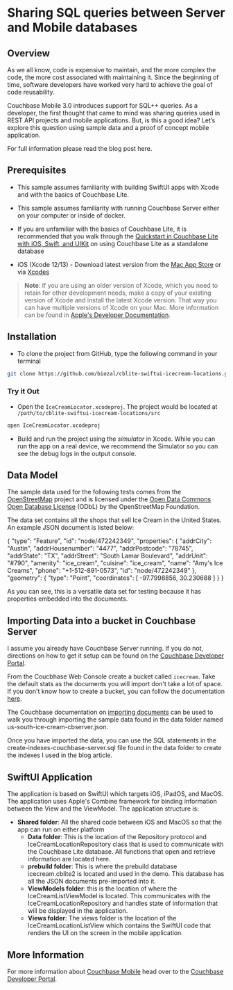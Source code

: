 # Sharing SQL queries between Server and Mobile databases 

## Overview 
As we all know, code is expensive to maintain, and the more complex the code, the more cost associated with maintaining it.  Since the beginning of time, software developers have worked very hard to achieve the goal of code reusability. 

Couchbase Mobile 3.0 introduces support for SQL++ queries. As a developer, the first thought that came to mind was sharing queries used in REST API projects and mobile applications. But, is this a good idea? Let’s explore this question using sample data and a proof of concept mobile application.

For full information please read the blog post here.

## Prerequisites

* This sample assumes familiarity with building SwiftUI apps with Xcode and with the basics of Couchbase Lite.

* This sample assumes familiarity with running Couchbase Server either on your computer or inside of docker.

* If you are unfamiliar with the basics of Couchbase Lite, it is recommended that you walk through the <a target="_blank" rel="noopener noreferrer" href="https://developer.couchbase.com/tutorial-quickstart-ios-uikit-basic">Quickstart in Couchbase Lite with iOS, Swift, and UIKit</a> on using Couchbase Lite as a standalone database

* iOS (Xcode 12/13) - Download latest version from the <a target="_blank" rel="noopener noreferrer" href="https://itunes.apple.com/us/app/xcode/id497799835?mt=12">Mac App Store</a> or via <a target="_blank" rel="noopener noreferrer" href="https://github.com/RobotsAndPencils/XcodesApp">Xcodes</a>
> **Note**: If you are using an older version of Xcode, which you need to retain for other development needs, make a copy of your existing version of Xcode and install the latest Xcode version.  That way you can have multiple versions of Xcode on your Mac.  More information can be found in [Apple's Developer Documentation](https://developer.apple.com/library/archive/technotes/tn2339/_index.html#//apple_ref/doc/uid/DTS40014588-CH1-I_HAVE_MULTIPLE_VERSIONS_OF_XCODE_INSTALLED_ON_MY_MACHINE__WHAT_VERSION_OF_XCODE_DO_THE_COMMAND_LINE_TOOLS_CURRENTLY_USE_).

## Installation


* To clone the project from GitHub, type the following command in your terminal

```bash
git clone https://github.com/biozal/cblite-swiftui-icecream-locations.git
```
### Try it Out

* Open the `IceCreamLocator.xcodeproj`. The project would be located at ` /path/to/cblite-swiftui-icecream-locations/src`

```bash
open IceCreamLocator.xcodeproj
```

* Build and run the project using the _simulator_ in Xcode. While you can run the app on a real device, we recommend the Simulator so you can see the debug logs in the output console.

## Data Model

The sample data used for the following tests comes from the [OpenStreetMap](https://www.openstreetmap.org/#map=5/38.007/-95.844) project and is licensed under the [Open Data Commons Open Database License](https://wiki.osmfoundation.org/wiki/Terms_of_Use) (ODbL) by the OpenStreetMap Foundation.  

The data set contains all the shops that sell Ice Cream in the United States.  An example JSON document is listed below:


{
  "type": "Feature",
  "id": "node/472242349",
  "properties": {
    "addrCity": "Austin",
    "addrHousenumber": "4477",
    "addrPostcode": "78745",
    "addrState": "TX",
    "addrStreet": "South Lamar Boulevard",
    "addrUnit": "#790",
    "amenity": "ice_cream",
    "cuisine": "ice_cream",
    "name": "Amy's Ice Creams",
    "phone": "+1-512-891-0573",
    "id": "node/472242349"
  },
  "geometry": {
    "type": "Point",
    "coordinates": [
      -97.7998856,
      30.230688
    ]
  }
}

As you can see, this is a versatile data set for testing because it has properties embedded into the documents.

## Importing Data into a bucket in Couchbase Server

I assume you already have Couchbase Server running.  If you do not, directions on how to get it setup can be found on the [Couchbase Developer Portal](https://developer.couchbase.com/tutorial-couchbase-installation-options).

From the Coucbhase Web Console create a bucket called `icecream`.  Take the default stats as the documents you will import don't take a lot of space.  If you don't know how to create a bucket, you can follow the documentation [here](https://docs.couchbase.com/server/current/manage/manage-buckets/create-bucket.html).  

The Couchbase documentation on [importing documents](https://docs.couchbase.com/server/current/manage/import-documents/import-documents.html) can be used to walk you through importing the sample data found in the data folder named us-south-ice-cream-cbserver.json.  

Once you have imported the data, you can use the SQL statements in the create-indexes-couchbase-server.sql file found in the data folder to create the indexes I used in the blog article.  

## SwiftUI Application 

The application is based on SwiftUI which targets iOS, iPadOS, and MacOS.  The application uses Apple's Combine framework for binding information between the View and the ViewModel.  The application structure is:

- **Shared folder**:  All the shared code between iOS and MacOS so that the app can run on either platform
  - **Data folder**:  This is the location of the Repository protocol and IceCreamLocationRepository class that is used to communicate with the Couchbase Lite database.  All functions that open and retrieve information are located here.
  - **prebuild folder**:  This is where the prebuild database icecream.cblite2 is located and used in the demo.   This database has all the JSON documents pre-imported into it.
  - **ViewModels folder**: this is the location of where the IceCreamListViewModel is located.  This communicates with the IceCreamLocationRepository and handles state of information that will be displayed in the application.
  - **Views folder**:  The views folder is the location of the IceCreamLocationListView which contains the SwiftUI code that renders the UI on the screen in the mobile application. 

## More Information 

For more information about [Couchbase Mobile](https://www.couchbase.com/products/mobile) head over to the [Couchbase Developer Portal](https://developer.couchbase.com/mobile/).